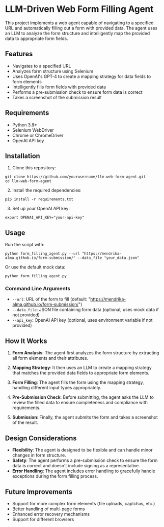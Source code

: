 # LLM-Driven Web Form Filling Agent

This project implements a web agent capable of navigating to a specified URL and automatically filling out a form with provided data. The agent uses an LLM to analyze the form structure and intelligently map the provided data to appropriate form fields.

## Features

- Navigates to a specified URL
- Analyzes form structure using Selenium
- Uses OpenAI's GPT-4 to create a mapping strategy for data fields to form elements
- Intelligently fills form fields with provided data
- Performs a pre-submission check to ensure form data is correct
- Takes a screenshot of the submission result

## Requirements

- Python 3.8+
- Selenium WebDriver
- Chrome or ChromeDriver
- OpenAI API key

## Installation

1. Clone this repository:
```
git clone https://github.com/yourusername/llm-web-form-agent.git
cd llm-web-form-agent
```

2. Install the required dependencies:
```
pip install -r requirements.txt
```

3. Set up your OpenAI API key:
```
export OPENAI_API_KEY="your-api-key"
```

## Usage

Run the script with:

```
python form_filling_agent.py --url "https://mendrika-alma.github.io/form-submission/" --data_file "your_data.json"
```

Or use the default mock data:

```
python form_filling_agent.py
```

### Command Line Arguments

- `--url`: URL of the form to fill (default: "https://mendrika-alma.github.io/form-submission/")
- `--data_file`: JSON file containing form data (optional, uses mock data if not provided)
- `--api_key`: OpenAI API key (optional, uses environment variable if not provided)

## How It Works

1. **Form Analysis**: The agent first analyzes the form structure by extracting all form elements and their attributes.

2. **Mapping Strategy**: It then uses an LLM to create a mapping strategy that matches the provided data fields to appropriate form elements.

3. **Form Filling**: The agent fills the form using the mapping strategy, handling different input types appropriately.

4. **Pre-Submission Check**: Before submitting, the agent asks the LLM to review the filled data to ensure completeness and compliance with requirements.

5. **Submission**: Finally, the agent submits the form and takes a screenshot of the result.

## Design Considerations

- **Flexibility**: The agent is designed to be flexible and can handle minor changes in form structure.
- **Safety**: The agent performs a pre-submission check to ensure the form data is correct and doesn't include signing as a representative.
- **Error Handling**: The agent includes error handling to gracefully handle exceptions during the form filling process.

## Future Improvements

- Support for more complex form elements (file uploads, captchas, etc.)
- Better handling of multi-page forms
- Enhanced error recovery mechanisms
- Support for different browsers
